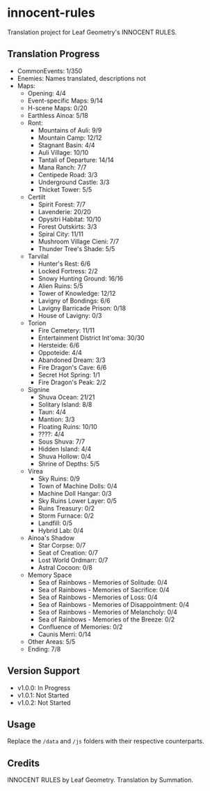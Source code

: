 # innocent-rules
Translation project for Leaf Geometry's INNOCENT RULES.

## Translation Progress
- CommonEvents: 1/350
- Enemies: Names translated, descriptions not
- Maps: 
    - Opening: 4/4
    - Event-specific Maps: 9/14
    - H-scene Maps: 0/20
    - Earthless Ainoa: 5/18
    - Ront:
        - Mountains of Auli: 9/9
        - Mountain Camp: 12/12
        - Stagnant Basin: 4/4
        - Auli Village: 10/10
        - Tantali of Departure: 14/14
        - Mana Ranch: 7/7
        - Centipede Road: 3/3
        - Underground Castle: 3/3
        - Thicket Tower: 5/5
    - Certilt
        - Spirit Forest: 7/7
        - Lavenderie: 20/20
        - Opysitri Habitat: 10/10
        - Forest Outskirts: 3/3
        - Spiral City: 11/11
        - Mushroom Village Cieni: 7/7
        - Thunder Tree's Shade: 5/5
    - Tarvilal
        - Hunter's Rest: 6/6
        - Locked Fortress: 2/2
        - Snowy Hunting Ground: 16/16
        - Alien Ruins: 5/5
        - Tower of Knowledge: 12/12
        - Lavigny of Bondings: 6/6
        - Lavigny Barricade Prison: 0/18
        - House of Lavigny: 0/3
    - Torion
        - Fire Cemetery: 11/11
        - Entertainment District Int'oma: 30/30
        - Hersteide: 6/6
        - Oppoteide: 4/4
        - Abandoned Dream: 3/3
        - Fire Dragon's Cave: 6/6
        - Secret Hot Spring: 1/1
        - Fire Dragon's Peak: 2/2
    - Signine
        - Shuva Ocean: 21/21
        - Solitary Island: 8/8
        - Taun: 4/4
        - Mantion: 3/3
        - Floating Ruins: 10/10
        - ????: 4/4
        - Sous Shuva: 7/7
        - Hidden Island: 4/4
        - Shuva Hollow: 0/4
        - Shrine of Depths: 5/5
    - Virea
        - Sky Ruins: 0/9
        - Town of Machine Dolls: 0/4
        - Machine Doll Hangar: 0/3
        - Sky Ruins Lower Layer: 0/5
        - Ruins Treasury: 0/2
        - Storm Furnace: 0/2
        - Landfill: 0/5
        - Hybrid Lab: 0/4
    - Ainoa's Shadow
        - Star Corpse: 0/7
        - Seat of Creation: 0/7
        - Lost World Ordmarr: 0/7
        - Astral Cocoon: 0/8
    - Memory Space
        - Sea of Rainbows - Memories of Solitude: 0/4
        - Sea of Rainbows - Memories of Sacrifice: 0/4
        - Sea of Rainbows - Memories of Loss: 0/4
        - Sea of Rainbows - Memories of Disappointment: 0/4
        - Sea of Rainbows - Memories of Melancholy: 0/4
        - Sea of Rainbows - Memories of the Breeze: 0/2
        - Confluence of Memories: 0/2
        - Caunis Merri: 0/14
    - Other Areas: 5/5
    - Ending: 7/8

## Version Support
- v1.0.0: In Progress
- v1.0.1: Not Started
- v1.0.2: Not Started

## Usage
Replace the `/data` and `/js` folders with their respective counterparts.

## Credits
INNOCENT RULES by Leaf Geometry.
Translation by Summation.
